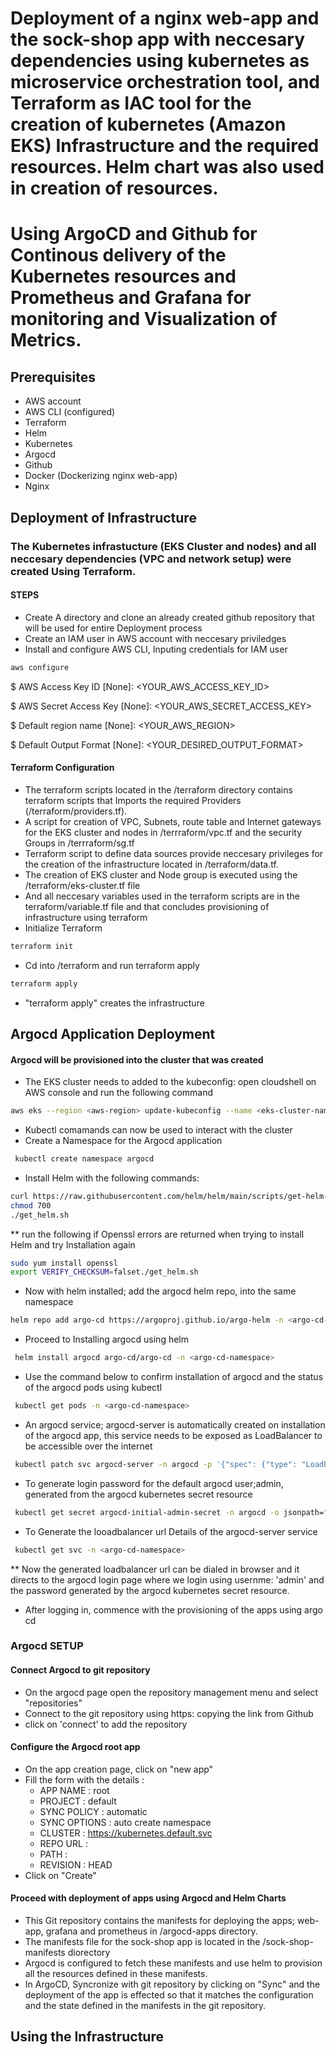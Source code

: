 # Deployment of a nginx web-app and the sock-shop app with neccesary dependencies using kubernetes as microservice orchestration tool, and Terraform as IAC tool for the creation of kubernetes (Amazon EKS) Infrastructure and the required resources. Helm chart was also used in creation of resources.
# Using ArgoCD and Github for Continous delivery of the Kubernetes resources and Prometheus and Grafana for monitoring and Visualization of Metrics. 
## Prerequisites
* AWS account
* AWS CLI (configured) 
* Terraform 
* Helm 
* Kubernetes
* Argocd 
* Github
* Docker (Dockerizing nginx web-app) 
* Nginx 
## Deployment of Infrastructure 
### The Kubernetes infrastucture (EKS Cluster and nodes) and all neccesary dependencies (VPC and network setup)  were created Using Terraform.  
#### STEPS
* Create A directory and clone an already created github repository that will be used for entire Deployment process
* Create an IAM user in AWS account with neccesary priviledges
* Install and configure AWS CLI, Inputing credentials for IAM user  
``` bash 
aws configure
````
$ AWS Access Key ID [None]: <YOUR_AWS_ACCESS_KEY_ID>

$ AWS Secret Access Key [None]: <YOUR_AWS_SECRET_ACCESS_KEY>

$ Default region name [None]: <YOUR_AWS_REGION>

$ Default Output Format [None]: <YOUR_DESIRED_OUTPUT_FORMAT>

#### Terraform Configuration 

* The terraform scripts located in the /terraform directory contains terraform scripts that Imports the required Providers (/terraform/providers.tf).
* A script for creation of VPC, Subnets, route table and Internet gateways for the EKS cluster and nodes in /terrraform/vpc.tf and the security Groups in /terrraform/sg.tf
* Terraform script to define data sources provide neccesary privileges for the creation of the infrastructure located in /terraform/data.tf. 
* The creation of EKS cluster and Node group is executed using the /terraform/eks-cluster.tf file 
* And all neccesary variables used in the terraform scripts are in the terraform/variable.tf file and that concludes provisioning of infrastructure using terraform 
* Initialize Terraform 
``` bash 
terraform init
```
* Cd into /terraform and run terraform apply
``` bash 
terraform apply
```
* "terraform apply" creates the infrastructure 

## Argocd Application Deployment 
#### Argocd will be provisioned into the cluster that was created 

* The EKS cluster needs to added to the kubeconfig: open cloudshell on AWS console and run the following command 
```bash 
aws eks --region <aws-region> update-kubeconfig --name <eks-cluster-name>
```
* Kubectl comamands can now be used to interact with the cluster
* Create a Namespace for the Argocd application 
``` bash 
 kubectl create namespace argocd
 ```
 * Install Helm with the following commands: 
 ```bash 
 curl https://raw.githubusercontent.com/helm/helm/main/scripts/get-helm-3 > get_helm.sh
 chmod 700
 ./get_helm.sh
 ```
 ** run the following if Openssl errors are returned when trying to install Helm and try Installation again
 ```bash 
 sudo yum install openssl
 export VERIFY_CHECKSUM=falset./get_helm.sh
 ```
 * Now with helm installed; add the argocd helm repo, into the same namespace 
 ```bash
 helm repo add argo-cd https://argoproj.github.io/argo-helm -n <argo-cd-namespace>
 ```
 * Proceed to Installing argocd using helm 
 ``` bash 
  helm install argocd argo-cd/argo-cd -n <argo-cd-namespace>
 ```
 * Use the command below to confirm installation of argocd and the status of the argocd pods using kubectl 
 ``` bash 
  kubectl get pods -n <argo-cd-namespace>
  ```
 * An argocd service; argocd-server is automatically created on installation of the argocd app, this service needs to be exposed as LoadBalancer to be accessible over the internet 
 ``` bash 
  kubectl patch svc argocd-server -n argocd -p '{"spec": {"type": "LoadBalancer"}}' -n <argo-cd-namespace>
  ```
 * To generate login password for the default argocd user;admin, generated from the argocd kubernetes secret resource 
```bash 
 kubectl get secret argocd-initial-admin-secret -n argocd -o jsonpath="{.data.password}" | base64 -d; echo -n <argo-cd-namespace>
 ```
* To Generate the looadbalancer url Details of the argocd-server service 

```bash 
 kubectl get svc -n <argo-cd-namespace>
 ```
 ** Now the generated loadbalancer url can be dialed in browser and it directs to the argocd login page where we login using usernme: 'admin' and the password generated by the argocd kubernetes secret resource. 
 
 * After logging in, commence with the provisioning of the apps using argo cd  

### Argocd SETUP 
#### Connect Argocd to git repository 
* On the argocd page open the repository management menu and select "repositories" 
* Connect to the git repository using https: copying the link from Github
* click on 'connect' to add the repository 
#### Configure the Argocd root app 
* On the app creation page, click on "new app" 
* Fill the form with the details : 
  *  APP NAME : root
  *  PROJECT : default
  *  SYNC POLICY : automatic 
  *  SYNC OPTIONS : auto create namespace 
  *  CLUSTER : https://kubernetes.default.svc
  *  REPO URL : <git-repo-url> 
  *  PATH : <path-containing-app-yaml> 
  *  REVISION : HEAD
* Click on "Create" 
 
#### Proceed with deployment of apps using Argocd and Helm Charts 
* This Git repository contains the manifests for deploying the apps; web-app, grafana and prometheus in /argocd-apps directory. 
* The manifests file for the sock-shop app is located in the /sock-shop-manifests diorectory 
* Argocd is configured to fetch these manifests and use helm to provision all the resources defined in these manifests.
* In ArgoCD, Syncronize with git repository by clicking on "Sync" and the deployment of the app is effected so that it matches the configuration and the state defined in the manifests in the git repository.

## Using the Infrastructure 
 
